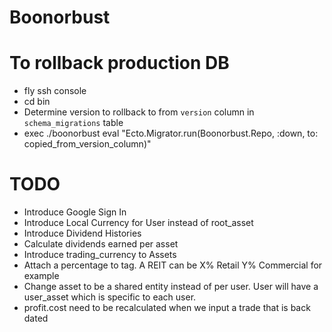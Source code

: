 # Boonorbust

# To rollback production DB
- fly ssh console
- cd bin
- Determine version to rollback to from `version` column in `schema_migrations` table
- exec ./boonorbust eval "Ecto.Migrator.run(Boonorbust.Repo, :down, to: copied_from_version_column)"

 # TODO
- Introduce Google Sign In
- Introduce Local Currency for User instead of root_asset
- Introduce Dividend Histories
- Calculate dividends earned per asset
- Introduce trading_currency to Assets
- Attach a percentage to tag. A REIT can be X% Retail Y% Commercial for example
- Change asset to be a shared entity instead of per user. User will have a user_asset which is specific to each user.
- profit.cost need to be recalculated when we input a trade that is back dated
